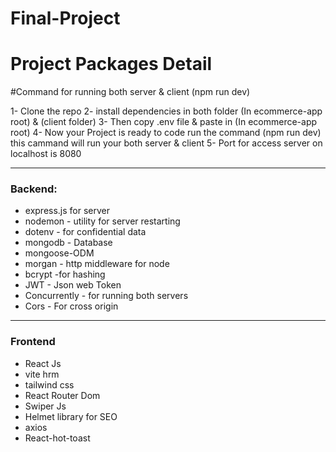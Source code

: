 # Final-Project
# Project Packages Detail

#Command for running both server & client (npm run dev)

1- Clone the repo
2- install dependencies in both folder (In ecommerce-app root) & (client folder)
3- Then copy .env file & paste in (In ecommerce-app root)
4- Now your Project is ready to code run the command (npm run dev) this cammand will run your both server & client 
5- Port for access server on localhost is 8080 

---

### Backend:
- express.js for server
- nodemon - utility for server restarting
- dotenv - for confidential data
- mongodb - Database
- mongoose-ODM
- morgan - http middleware for node
- bcrypt -for hashing
- JWT - Json web Token
- Concurrently - for running both servers
- Cors - For cross origin 

---

### Frontend
- React Js
- vite hrm
- tailwind css
- React Router Dom
- Swiper Js
- Helmet library for SEO
- axios 
- React-hot-toast
